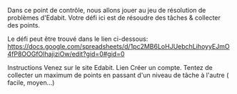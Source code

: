 Dans ce point de contrôle, nous allons jouer au jeu de résolution de problèmes d'Edabit. Votre défi ici est de résoudre des tâches  &  collecter des points. 

Le défi peut être trouvé dans le lien ci-dessous:
https://docs.google.com/spreadsheets/d/1pc2MB6LoHJUebchLihoyyEJmO4fP8OOGfOlhajiziOw/edit?gid=0#gid=0


Instructions
Venez sur le site Edabit. Lien
Créer un compte.
Tentez de collecter un maximum de points en passant d'un niveau de tâche à l'autre ( facile, moyen...)
